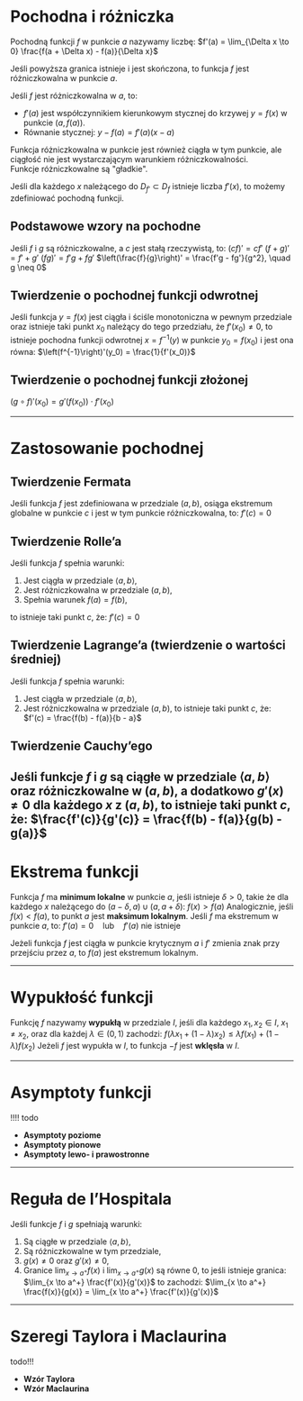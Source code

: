 # Pochodna i różniczka

Pochodną funkcji $f$ w punkcie $a$ nazywamy liczbę:
$f'(a) = \lim_{\Delta x \to 0} \frac{f(a + \Delta x) - f(a)}{\Delta x}$

Jeśli powyższa granica istnieje i jest skończona, to funkcja $f$ jest różniczkowalna w punkcie $a$.

Jeśli $f$ jest różniczkowalna w $a$, to:
- $f'(a)$ jest współczynnikiem kierunkowym stycznej do krzywej $y = f(x)$ w punkcie $(a, f(a))$.
- Równanie stycznej:  $y - f(a) = f'(a)(x - a)$

Funkcja różniczkowalna w punkcie jest również ciągła w tym punkcie, ale ciągłość nie jest wystarczającym warunkiem różniczkowalności.  
Funkcje różniczkowalne są "gładkie".

Jeśli dla każdego $x$ należącego do $D_{f'} \subset D_f$ istnieje liczba $f'(x)$, to możemy zdefiniować pochodną funkcji.

## Podstawowe wzory na pochodne

Jeśli $f$ i $g$ są różniczkowalne, a $c$ jest stałą rzeczywistą, to:
$(cf)' = cf'$
$(f+g)' = f' + g'$
$(fg)' = f'g + fg'$
$\left(\frac{f}{g}\right)' = \frac{f'g - fg'}{g^2}, \quad g \neq 0$
## Twierdzenie o pochodnej funkcji odwrotnej

Jeśli funkcja $y = f(x)$ jest ciągła i ściśle monotoniczna w pewnym przedziale oraz istnieje taki punkt $x_0$ należący do tego przedziału, że $f'(x_0) \neq 0$, to istnieje pochodna funkcji odwrotnej $x = f^{-1}(y)$ w punkcie $y_0 = f(x_0)$ i jest ona równa:
$\left(f^{-1}\right)'(y_0) = \frac{1}{f'(x_0)}$
## Twierdzenie o pochodnej funkcji złożonej
$(g \circ f)'(x_0) = g'(f(x_0)) \cdot f'(x_0)$

---
# Zastosowanie pochodnej

## Twierdzenie Fermata

Jeśli funkcja $f$ jest zdefiniowana w przedziale $(a, b)$, osiąga ekstremum globalne w punkcie $c$ i jest w tym punkcie różniczkowalna, to:
$f'(c) = 0$
## Twierdzenie Rolle’a

Jeśli funkcja $f$ spełnia warunki:
1. Jest ciągła w przedziale $\langle a, b \rangle$,
2. Jest różniczkowalna w przedziale $(a, b)$,
3. Spełnia warunek $f(a) = f(b)$,

to istnieje taki punkt $c$, że: $f'(c) = 0$
## Twierdzenie Lagrange’a (twierdzenie o wartości średniej)

Jeśli funkcja $f$ spełnia warunki:
1. Jest ciągła w przedziale $\langle a, b \rangle$,
2. Jest różniczkowalna w przedziale $(a, b)$,
to istnieje taki punkt $c$, że: $f'(c) = \frac{f(b) - f(a)}{b - a}$
## Twierdzenie Cauchy’ego

Jeśli funkcje $f$ i $g$ są ciągłe w przedziale $\langle a, b \rangle$ oraz różniczkowalne w $(a, b)$, a dodatkowo $g'(x) \neq 0$ dla każdego $x$ z $(a, b)$, to istnieje taki punkt $c$, że:
$\frac{f'(c)}{g'(c)} = \frac{f(b) - f(a)}{g(b) - g(a)}$
---
# Ekstrema funkcji

Funkcja $f$ ma **minimum lokalne** w punkcie $a$, jeśli istnieje $\delta > 0$, takie że dla każdego $x$ należącego do $(a - \delta, a) \cup (a, a + \delta)$:
$f(x) > f(a)$
Analogicznie, jeśli $f(x) < f(a)$, to punkt $a$ jest **maksimum lokalnym**.
Jeśli $f$ ma ekstremum w punkcie $a$, to:
$f'(a) = 0 \quad \text{lub} \quad f'(a) \text{ nie istnieje}$

Jeżeli funkcja $f$ jest ciągła w punkcie krytycznym $a$ i $f'$ zmienia znak przy przejściu przez $a$, to $f(a)$ jest ekstremum lokalnym.

---
# Wypukłość funkcji

Funkcję $f$ nazywamy **wypukłą** w przedziale $I$, jeśli dla każdego $x_1, x_2 \in I$, $x_1 \neq x_2$, oraz dla każdej  $\lambda \in (0,1)$ zachodzi:
$f(\lambda x_1 + (1 - \lambda)x_2) \leq \lambda f(x_1) + (1 - \lambda) f(x_2)$
Jeżeli $f$ jest wypukła w $I$, to funkcja $-f$ jest **wklęsła** w $I$.

---

# Asymptoty funkcji
!!!! todo
- **Asymptoty poziome**  
- **Asymptoty pionowe**  
- **Asymptoty lewo- i prawostronne**  

---

# Reguła de l’Hospitala

Jeśli funkcje $f$ i $g$ spełniają warunki:
1. Są ciągłe w przedziale $\langle a, b \rangle$,
2. Są różniczkowalne w tym przedziale,
3. $g(x) \neq 0$ oraz $g'(x) \neq 0$,
4. Granice $\lim_{x \to a^+} f(x)$ i $\lim_{x \to a^+} g(x)$ są równe $0$,
to jeśli istnieje granica:
$\lim_{x \to a^+} \frac{f'(x)}{g'(x)}$
to zachodzi: $\lim_{x \to a^+} \frac{f(x)}{g(x)} = \lim_{x \to a^+} \frac{f'(x)}{g'(x)}$


---

# Szeregi Taylora i Maclaurina
todo!!!
- **Wzór Taylora**  
- **Wzór Maclaurina**  
